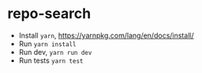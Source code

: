 # repo-search

- Install `yarn`, https://yarnpkg.com/lang/en/docs/install/
- Run `yarn install`
- Run dev, `yarn run dev`
- Run tests `yarn test`
